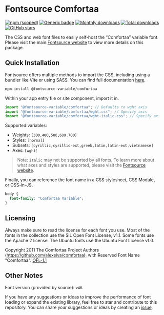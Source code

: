 # Fontsource Comfortaa

[![npm (scoped)](https://img.shields.io/npm/v/@fontsource-variable/comfortaa?color=brightgreen)](https://www.npmjs.com/package/@fontsource-variable/comfortaa) [![Generic badge](https://img.shields.io/badge/fontsource-passing-brightgreen)](https://github.com/fontsource/fontsource) [![Monthly downloads](https://badgen.net/npm/dm/@fontsource-variable/comfortaa)](https://github.com/fontsource/fontsource) [![Total downloads](https://badgen.net/npm/dt/@fontsource-variable/comfortaa)](https://github.com/fontsource/fontsource) [![GitHub stars](https://img.shields.io/github/stars/fontsource/fontsource.svg?style=social&label=Star)](https://github.com/fontsource/fontsource/stargazers)

The CSS and web font files to easily self-host the “Comfortaa” variable font. Please visit the main [Fontsource website](https://fontsource.org/fonts/comfortaa) to view more details on this package.

## Quick Installation

Fontsource offers multiple methods to import the CSS, including using a bundler like Vite or using SASS. You can find full documentation [here](https://fontsource.org/docs/getting-started/introduction).

```javascript
npm install @fontsource-variable/comfortaa
```

Within your app entry file or site component, import it in.

```javascript
import "@fontsource-variable/comfortaa"; // Defaults to wght axis
import "@fontsource-variable/comfortaa/wght.css"; // Specify axis
import "@fontsource-variable/comfortaa/wght-italic.css"; // Specify axis and style
```

Supported variables:
- Weights: `[300,400,500,600,700]`
- Styles: `[normal]`
- Subsets: `[cyrillic,cyrillic-ext,greek,latin,latin-ext,vietnamese]`
- Axes: `[wght]`

> Note: `italic` may not be supported by all fonts. To learn more about what axes and styles are supported, please visit the [Fontsource website](https://fontsource.org/fonts/comfortaa).

Finally, you can reference the font name in a CSS stylesheet, CSS Module, or CSS-in-JS.

```css
body {
  font-family: "Comfortaa Variable";
}
```

## Licensing
Always make sure to read the license for each font you use. Most of the fonts in the collection use the SIL Open Font License, v1.1. Some fonts use the Apache 2 license. The Ubuntu fonts use the Ubuntu Font License v1.0.

Copyright 2011 The Comfortaa Project Authors (https://github.com/alexeiva/comfortaa), with Reserved Font Name "Comfortaa".
[OFL-1.1](http://scripts.sil.org/OFL)

## Other Notes
Font version (provided by source): `v40`.

If you have any suggestions or ideas to improve the performance of font loading or expand the existing library, feel free to star and contribute to this repository. You can share your suggestions or ideas by creating an [issue](https://github.com/fontsource/fontsource/issues).